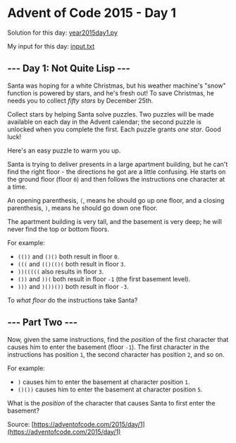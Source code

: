 # Advent of Code 2015 - Day 1

Solution for this day: [year2015day1.py](year2015day1.py)

My input for this day: [input.txt](input.txt)

## \--- Day 1: Not Quite Lisp ---

Santa was hoping for a white Christmas, but his weather machine's "snow"
function is powered by stars, and he's fresh out! To save Christmas, he needs
you to collect _fifty stars_ by December 25th.

Collect stars by helping Santa solve puzzles. Two puzzles will be made
available on each day in the Advent calendar; the second puzzle is unlocked
when you complete the first. Each puzzle grants _one star_. Good luck!

Here's an easy puzzle to warm you up.

Santa is trying to deliver presents in a large apartment building, but he
can't find the right floor - the directions he got are a little confusing. He
starts on the ground floor (floor `0`) and then follows the instructions one
character at a time.

An opening parenthesis, `(`, means he should go up one floor, and a closing
parenthesis, `)`, means he should go down one floor.

The apartment building is very tall, and the basement is very deep; he will
never find the top or bottom floors.

For example:

  * `(())` and `()()` both result in floor `0`.
  * `(((` and `(()(()(` both result in floor `3`.
  * `))(((((` also results in floor `3`.
  * `())` and `))(` both result in floor `-1` (the first basement level).
  * `)))` and `)())())` both result in floor `-3`.

To _what floor_ do the instructions take Santa?

## \--- Part Two ---

Now, given the same instructions, find the _position_ of the first character
that causes him to enter the basement (floor `-1`). The first character in the
instructions has position `1`, the second character has position `2`, and so
on.

For example:

  * `)` causes him to enter the basement at character position `1`.
  * `()())` causes him to enter the basement at character position `5`.

What is the _position_ of the character that causes Santa to first enter the
basement?



Source: [https://adventofcode.com/2015/day/1](https://adventofcode.com/2015/day/1)
